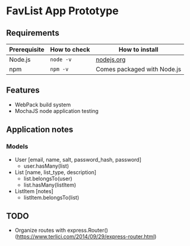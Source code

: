 # FavList App Prototype

## Requirements

| Prerequisite    | How to check    | How to install
| --------------- | ------------    | ------------- |
| Node.js         | `node -v`       | [nodejs.org](http://nodejs.org/) |
| npm             | `npm -v`        | Comes packaged with Node.js |

## Features

* WebPack build system
* MochaJS node application testing

## Application notes

### Models

* User [email, name, salt, password_hash, password]
	* user.hasMany(list)
* List [name, list_type, description]
	* list.belongsTo(user)
	* list.hasMany(listItem)
* ListItem [notes]
	* listItem.belongsTo(list)

## TODO

* Organize routes with express.Router() (https://www.terlici.com/2014/09/29/express-router.html)